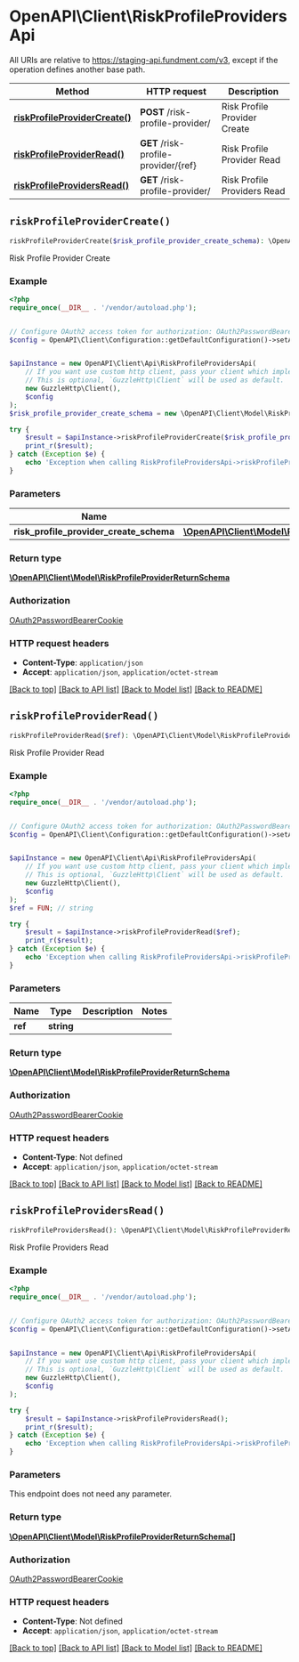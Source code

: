 # OpenAPI\Client\RiskProfileProvidersApi

All URIs are relative to https://staging-api.fundment.com/v3, except if the operation defines another base path.

| Method | HTTP request | Description |
| ------------- | ------------- | ------------- |
| [**riskProfileProviderCreate()**](RiskProfileProvidersApi.md#riskProfileProviderCreate) | **POST** /risk-profile-provider/ | Risk Profile Provider Create |
| [**riskProfileProviderRead()**](RiskProfileProvidersApi.md#riskProfileProviderRead) | **GET** /risk-profile-provider/{ref} | Risk Profile Provider Read |
| [**riskProfileProvidersRead()**](RiskProfileProvidersApi.md#riskProfileProvidersRead) | **GET** /risk-profile-provider/ | Risk Profile Providers Read |


## `riskProfileProviderCreate()`

```php
riskProfileProviderCreate($risk_profile_provider_create_schema): \OpenAPI\Client\Model\RiskProfileProviderReturnSchema
```

Risk Profile Provider Create

### Example

```php
<?php
require_once(__DIR__ . '/vendor/autoload.php');


// Configure OAuth2 access token for authorization: OAuth2PasswordBearerCookie
$config = OpenAPI\Client\Configuration::getDefaultConfiguration()->setAccessToken('YOUR_ACCESS_TOKEN');


$apiInstance = new OpenAPI\Client\Api\RiskProfileProvidersApi(
    // If you want use custom http client, pass your client which implements `GuzzleHttp\ClientInterface`.
    // This is optional, `GuzzleHttp\Client` will be used as default.
    new GuzzleHttp\Client(),
    $config
);
$risk_profile_provider_create_schema = new \OpenAPI\Client\Model\RiskProfileProviderCreateSchema(); // \OpenAPI\Client\Model\RiskProfileProviderCreateSchema

try {
    $result = $apiInstance->riskProfileProviderCreate($risk_profile_provider_create_schema);
    print_r($result);
} catch (Exception $e) {
    echo 'Exception when calling RiskProfileProvidersApi->riskProfileProviderCreate: ', $e->getMessage(), PHP_EOL;
}
```

### Parameters

| Name | Type | Description  | Notes |
| ------------- | ------------- | ------------- | ------------- |
| **risk_profile_provider_create_schema** | [**\OpenAPI\Client\Model\RiskProfileProviderCreateSchema**](../Model/RiskProfileProviderCreateSchema.md)|  | |

### Return type

[**\OpenAPI\Client\Model\RiskProfileProviderReturnSchema**](../Model/RiskProfileProviderReturnSchema.md)

### Authorization

[OAuth2PasswordBearerCookie](../../README.md#OAuth2PasswordBearerCookie)

### HTTP request headers

- **Content-Type**: `application/json`
- **Accept**: `application/json`, `application/octet-stream`

[[Back to top]](#) [[Back to API list]](../../README.md#endpoints)
[[Back to Model list]](../../README.md#models)
[[Back to README]](../../README.md)

## `riskProfileProviderRead()`

```php
riskProfileProviderRead($ref): \OpenAPI\Client\Model\RiskProfileProviderReturnSchema
```

Risk Profile Provider Read

### Example

```php
<?php
require_once(__DIR__ . '/vendor/autoload.php');


// Configure OAuth2 access token for authorization: OAuth2PasswordBearerCookie
$config = OpenAPI\Client\Configuration::getDefaultConfiguration()->setAccessToken('YOUR_ACCESS_TOKEN');


$apiInstance = new OpenAPI\Client\Api\RiskProfileProvidersApi(
    // If you want use custom http client, pass your client which implements `GuzzleHttp\ClientInterface`.
    // This is optional, `GuzzleHttp\Client` will be used as default.
    new GuzzleHttp\Client(),
    $config
);
$ref = FUN; // string

try {
    $result = $apiInstance->riskProfileProviderRead($ref);
    print_r($result);
} catch (Exception $e) {
    echo 'Exception when calling RiskProfileProvidersApi->riskProfileProviderRead: ', $e->getMessage(), PHP_EOL;
}
```

### Parameters

| Name | Type | Description  | Notes |
| ------------- | ------------- | ------------- | ------------- |
| **ref** | **string**|  | |

### Return type

[**\OpenAPI\Client\Model\RiskProfileProviderReturnSchema**](../Model/RiskProfileProviderReturnSchema.md)

### Authorization

[OAuth2PasswordBearerCookie](../../README.md#OAuth2PasswordBearerCookie)

### HTTP request headers

- **Content-Type**: Not defined
- **Accept**: `application/json`, `application/octet-stream`

[[Back to top]](#) [[Back to API list]](../../README.md#endpoints)
[[Back to Model list]](../../README.md#models)
[[Back to README]](../../README.md)

## `riskProfileProvidersRead()`

```php
riskProfileProvidersRead(): \OpenAPI\Client\Model\RiskProfileProviderReturnSchema[]
```

Risk Profile Providers Read

### Example

```php
<?php
require_once(__DIR__ . '/vendor/autoload.php');


// Configure OAuth2 access token for authorization: OAuth2PasswordBearerCookie
$config = OpenAPI\Client\Configuration::getDefaultConfiguration()->setAccessToken('YOUR_ACCESS_TOKEN');


$apiInstance = new OpenAPI\Client\Api\RiskProfileProvidersApi(
    // If you want use custom http client, pass your client which implements `GuzzleHttp\ClientInterface`.
    // This is optional, `GuzzleHttp\Client` will be used as default.
    new GuzzleHttp\Client(),
    $config
);

try {
    $result = $apiInstance->riskProfileProvidersRead();
    print_r($result);
} catch (Exception $e) {
    echo 'Exception when calling RiskProfileProvidersApi->riskProfileProvidersRead: ', $e->getMessage(), PHP_EOL;
}
```

### Parameters

This endpoint does not need any parameter.

### Return type

[**\OpenAPI\Client\Model\RiskProfileProviderReturnSchema[]**](../Model/RiskProfileProviderReturnSchema.md)

### Authorization

[OAuth2PasswordBearerCookie](../../README.md#OAuth2PasswordBearerCookie)

### HTTP request headers

- **Content-Type**: Not defined
- **Accept**: `application/json`, `application/octet-stream`

[[Back to top]](#) [[Back to API list]](../../README.md#endpoints)
[[Back to Model list]](../../README.md#models)
[[Back to README]](../../README.md)
